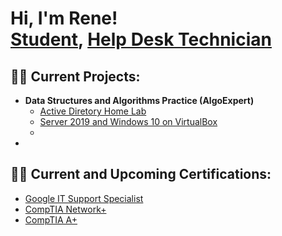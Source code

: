 <h1>Hi, I'm Rene! <br/><a href="https://github.com/Resotoj">Student</a>, <a href="https://www.linkedin.com/in/Resotoj/">Help Desk Technician</a></h1>

<h2>👨‍💻 Current Projects:</h2>

- <b>Data Structures and Algorithms Practice (AlgoExpert)</b>
  - [Active Diretory Home Lab](https://github.com/Resotoj/ActiveDirectoryLab)
  - [Server 2019 and Windows 10 on VirtualBox](https://github.com/Resotoj/VirtualBoxServer)
  - 
- 

<h2>👨‍💻 Current and Upcoming Certifications:</h2>

- <A href="https://www.coursera.org/account/accomplishments/specialization/certificate/73GYXJA42H7X">Google IT Support Specialist</a>
- <A href="https://www.credly.com/badges/bfc3da16-41bd-4042-b331-57788dd403ff?source=linked_in_profile">CompTIA Network+</a>
- <A href="https://www.credly.com/badges/c1473063-0fd3-4bd7-b311-ac1cbe20a298/linked_in_profile">CompTIA A+</a>
 

<!--
**Resotoj/Resotoj** is a ✨ _special_ ✨ repository because its `README.md` (this file) appears on your GitHub profile.

Here are some ideas to get you started:

- 🔭 I’m currently working on ...
- 🌱 I’m currently learning ...
- 👯 I’m looking to collaborate on ...
- 🤔 I’m looking for help with ...
- 💬 Ask me about ...
- 📫 How to reach me: ...
- 😄 Pronouns: ...
- ⚡ Fun fact: ...
-->
